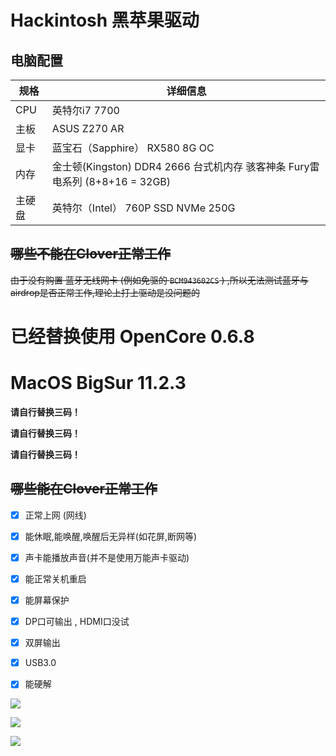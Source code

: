 # Hackintosh 黑苹果驱动

## 电脑配置

| 规格   | 详细信息                                                     |
| ------ | ------------------------------------------------------------ |
| CPU    | 英特尔i7 7700                                                |
| 主板   | ASUS Z270 AR                                                 |
| 显卡   | 蓝宝石（Sapphire） RX580 8G OC                               |
| 内存   | 金士顿(Kingston) DDR4 2666  台式机内存 骇客神条 Fury雷电系列 (8+8+16 = 32GB) |
| 主硬盘 | 英特尔（Intel） 760P SSD NVMe 250G                           |

## ~~哪些不能在Clover正常工作~~

~~由于没有购置 蓝牙无线网卡 (例如免驱的 `BCM943602CS`  ) ,所以无法测试蓝牙与airdrop是否正常工作,理论上打上驱动是没问题的~~



# 已经替换使用 OpenCore 0.6.8

# MacOS BigSur 11.2.3

**请自行替换三码！**

**请自行替换三码！**

**请自行替换三码！**



## ~~哪些能在Clover正常工作~~

- [x] 正常上网 (网线)
- [x] 能休眠,能唤醒,唤醒后无异样(如花屏,断网等)
- [x] 声卡能播放声音(并不是使用万能声卡驱动)
- [x] 能正常关机重启
- [x] 能屏幕保护
- [x] DP口可输出 , HDMI口没试
- [x] 双屏输出
- [x] USB3.0
- [x] 能硬解



![](http://sylarimage.oss-cn-shenzhen.aliyuncs.com/2021-04-12-123604.png)





![](http://sylarimage.oss-cn-shenzhen.aliyuncs.com/2019-10-14-135219.png)

![](http://sylarimage.oss-cn-shenzhen.aliyuncs.com/2019-10-14-135243.png)

